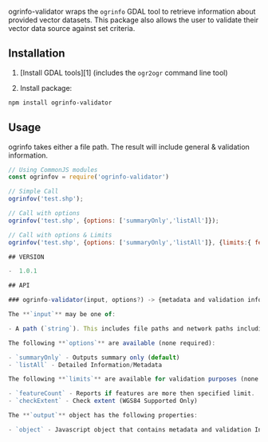 
ogrinfo-validator wraps the `ogrinfo` GDAL tool to retrieve information about provided vector datasets. This package also allows the user to validate their vector data source against set criteria.

## Installation

1. [Install GDAL tools][1] (includes the `ogr2ogr` command line tool)

2. Install package:

```sh
npm install ogrinfo-validator
```

## Usage

ogrinfo takes either a file path. The result will include general & validation information.

```javascript
// Using CommonJS modules
const ogrinfov = require('ogrinfo-validator')

// Simple Call
ogrinfov('test.shp');

// Call with options
ogrinfov('test.shp', {options: ['summaryOnly','listAll']});

// Call with options & Limits
ogrinfov('test.shp', {options: ['summaryOnly','listAll']}, {limits:{ featureCount: 10000, checkExtent: true }})

## VERSION

-  1.0.1

## API

### ogrinfo-validator(input, options?) -> {metadata and validation information}

The **`input`** may be one of:

- A path (`string`). This includes file paths and network paths including HTTP endpoints.

The following **`options`** are available (none required):

- `summaryOnly` - Outputs summary only (default)
- `listAll` - Detailed Information/Metadata

The following **`limits`** are available for validation purposes (none required):

- `featureCount` - Reports if features are more then specified limit.
- `checkExtent` - Check extent (WGS84 Supported Only)

The **`output`** object has the following properties:

- `object` - Javascript object that contains metadata and validation Information
